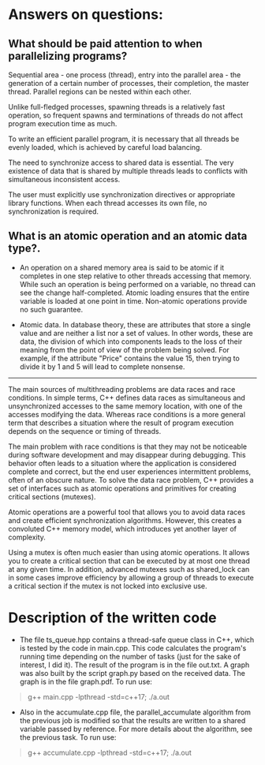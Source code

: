 # Answers on questions: #
## What should be paid attention to when parallelizing programs? ##

Sequential area - one process (thread), entry into the parallel area - the generation of a certain number of processes, their completion, the master thread. Parallel regions can be nested within each other.

Unlike full-fledged processes, spawning threads is a relatively fast operation, so frequent spawns and terminations of threads do not affect program execution time as much.

To write an efficient parallel program, it is necessary that all threads be evenly loaded, which is achieved by careful load balancing.

The need to synchronize access to shared data is essential. The very existence of data that is shared by multiple threads leads to conflicts with simultaneous inconsistent access.

The user must explicitly use synchronization directives or appropriate library functions. When each thread accesses its own file, no synchronization is required.

## What is an atomic operation and an atomic data type?. ##

* An operation on a shared memory area is said to be atomic if it completes in one step relative to other threads accessing that memory. While such an operation is being performed on a variable, no thread can see the change half-completed. Atomic loading ensures that the entire variable is loaded at one point in time. Non-atomic operations provide no such guarantee.

* Atomic data. In database theory, these are attributes that store a single value and are neither a list nor a set of values. In other words, these are data, the division of which into components leads to the loss of their meaning from the point of view of the problem being solved. For example, if the attribute "Price" contains the value 15, then trying to divide it by 1 and 5 will lead to complete nonsense.

-------------------------------------------------------------------------------------------

The main sources of multithreading problems are data races and race conditions. In simple terms, C++ defines data races as simultaneous and unsynchronized accesses to the same memory location, with one of the accesses modifying the data. Whereas race conditions is a more general term that describes a situation where the result of program execution depends on the sequence or timing of threads.

The main problem with race conditions is that they may not be noticeable during software development and may disappear during debugging. This behavior often leads to a situation where the application is considered complete and correct, but the end user experiences intermittent problems, often of an obscure nature. To solve the data race problem, C++ provides a set of interfaces such as atomic operations and primitives for creating critical sections (mutexes).

Atomic operations are a powerful tool that allows you to avoid data races and create efficient synchronization algorithms. However, this creates a convoluted C++ memory model, which introduces yet another layer of complexity.

Using a mutex is often much easier than using atomic operations. It allows you to create a critical section that can be executed by at most one thread at any given time. In addition, advanced mutexes such as shared_lock can in some cases improve efficiency by allowing a group of threads to execute a critical section if the mutex is not locked into exclusive use.

# Description of the written code #

* The file ts_queue.hpp contains a thread-safe queue class in C++, which is tested by the code in main.cpp. This code calculates the program's running time depending on the number of tasks (just for the sake of interest, I did it). The result of the program is in the file out.txt. A graph was also built by the script graph.py based on the received data. The graph is in the file graph.pdf. To run use:
> g++ main.cpp -lpthread -std=c++17; ./a.out

* Also in the accumulate.cpp file, the parallel_accumulate algorithm from the previous job is modified so that the results are written to a shared variable passed by reference. For more details about the algorithm, see the previous task. To run use:
> g++ accumulate.cpp -lpthread -std=c++17; ./a.out
